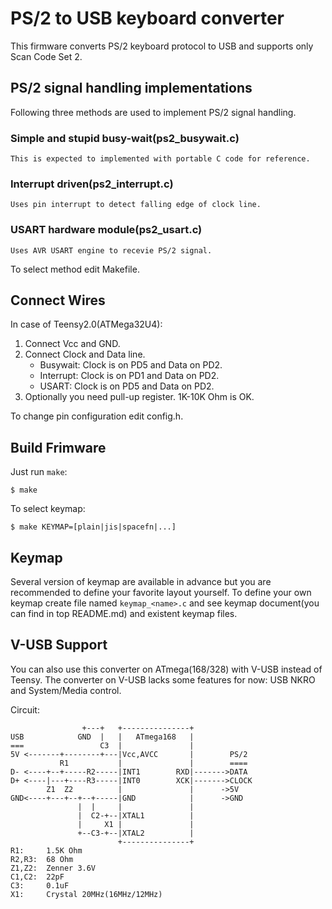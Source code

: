 PS/2 to USB keyboard converter
==============================
This firmware converts PS/2 keyboard protocol to USB and supports only Scan Code Set 2.


PS/2 signal handling implementations
------------------------------------
Following three methods are used to implement PS/2 signal handling.

### Simple and stupid busy-wait(ps2_busywait.c)
    This is expected to implemented with portable C code for reference.
### Interrupt driven(ps2_interrupt.c)
    Uses pin interrupt to detect falling edge of clock line.
### USART hardware module(ps2_usart.c)
    Uses AVR USART engine to recevie PS/2 signal.

To select method edit Makefile.


Connect Wires
-------------
In case of Teensy2.0(ATMega32U4):

1. Connect Vcc and GND.
2. Connect Clock and Data line. 
    - Busywait:    Clock is on PD5 and Data on PD2.
    - Interrupt:   Clock is on PD1 and Data on PD2.
    - USART:       Clock is on PD5 and Data on PD2.
3. Optionally you need pull-up register. 1K-10K Ohm is OK.

To change pin configuration edit config.h.


Build Frimware
--------------
Just run `make`:

    $ make

To select keymap:

    $ make KEYMAP=[plain|jis|spacefn|...]


Keymap
------
Several version of keymap are available in advance but you are recommended to define your favorite layout yourself. To define your own keymap create file named `keymap_<name>.c` and see keymap document(you can find in top README.md) and existent keymap files.


V-USB Support
-------------
You can also use this converter on ATmega(168/328) with V-USB instead of Teensy.
The converter on V-USB lacks some features for now: USB NKRO and System/Media control.

Circuit:

                    +---+   +---------------+
    USB            GND  |   |   ATmega168   |
    ===                 C3  |               |
    5V <-------+--------+---|Vcc,AVCC       |        PS/2
               R1           |               |        ====
    D- <----+--+-----R2-----|INT1        RXD|------->DATA
    D+ <----|---+----R3-----|INT0        XCK|------->CLOCK
            Z1  Z2          |               |      ->5V
    GND<----+---+--+--+-----|GND            |      ->GND
                   |  |     |               |
                   |  C2-+--|XTAL1          |
                   |     X1 |               |
                   +--C3-+--|XTAL2          |
                            +---------------+
    R1:     1.5K Ohm
    R2,R3:  68 Ohm
    Z1,Z2:  Zenner 3.6V
    C1,C2:  22pF
    C3:     0.1uF
    X1:     Crystal 20MHz(16MHz/12MHz)
